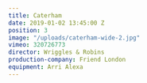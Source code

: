 ```yaml
---
title: Caterham
date: 2019-01-02 13:45:00 Z
position: 3
image: "/uploads/caterham-wide-2.jpg"
vimeo: 320726773
director: Wriggles & Robins
production-company: Friend London
equipment: Arri Alexa
---
```


